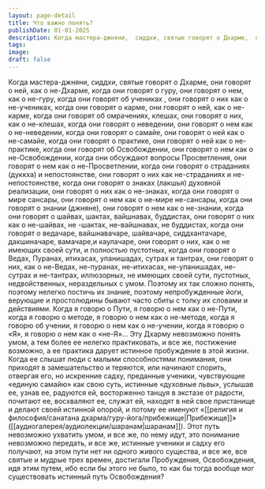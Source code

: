```yaml
---
layout: page-detail
title: Что важно понять?
publishDate: 01-01-2025
description: Когда мастера-джняни,  сиддхи, святые говорят о Дхарме,  они говорят о ней, как о не-Дхарме, когда они говорят о гуру, они говорят о нем,  как о не-гуру, когда они говорят об учениках ,  они говорят о них как о не-учениках, когда они говорят о карме...
tags:
image:
draft: false
---
```

Когда мастера-джняни,  сиддхи, святые говорят о Дхарме,  они говорят о ней, как о не-Дхарме, когда они говорят о гуру, они говорят о нем,  как о не-гуру, когда они говорят об учениках ,  они говорят о них как о не-учениках, когда они говорят о карме,  они говорят о ней, как о не-карме, когда они говорят об омрачениях, клешах,  они говорят о них, как о не-клешах, когда они говорят о неведении,  они говорят о нем как о не-неведении, когда они говорят о самайе,  они говорят о ней как о не-самайе, когда они говорят о практике,  они говорят о ней как о не-практике, когда они говорят об Освобождении,  они говорят о нем как о не-Освобождении, когда они обсуждают вопросы Просветления,  они говорят о нем как о не-Просветлении, когда они говорят о страданиях (дуккха) и непостоянстве,  они говорят о них как не-страданиях и не-непостоянстве, когда они говорят о знаках (лакшья) духовной реализации,  они говорят о них как о не-знаках, когда они говорят о мире сансары,  они говорят о нем как о не-мире не-сансары, когда они говорят о знании (джняне),  они говорят о нем как о не-знании, когда они говорят о шайвах, шактах,  вайшнавах, буддистах, они говорят о них как о не-шайвах, не -шактах,  не-вайшнавах, не буддистах, когда они говорят о ведачаре, вайшнавачаре, шайвачаре,  сиддхантачаре, дакшиначаре, вамачаре,и каулачаре, они говорят о них, как о не имеющих своей сути,  и полностью пустотных, когда они говорят о Ведах, Пуранах, итихасах,  упанишадах, сутрах и тантрах, они говорят о них, как о не-Ведах, не-пуранах, не-итихасах,  не-упанишадах, не-сутрах и не-тантрах, иллюзорных, не имеющих своей сути,  пустотных, недвойственных, нераздельных с умом. Поэтому их так сложно понять,  поэтому нелегко постичь их знание, поэтому непробужденные йоги,  верующие и простолюдины  бывают часто сбиты с толку их словами и действиями. Когда я говорю о Пути, я говорю о нем как о не-Пути,  когда я говорю о методе, я говорю о нем как о не-методе, когда я говорю об учении, я говорю о нем как о не-учении,  когда я говорю о «Я», я говорю о нем как о «не-Я»... Эту Дхарму невозможно понять умом,  а тем более ее нелегко практиковать, и все же, постижение возможно,  а ее практика дарует истинное пробуждение в этой жизни. Когда ее слышат люди с малыми способностями понимания,  они приходят в замешательство и теряются,  или начинают спорить, отвергая его, но искренние садху, преданные ученики,  чувствующие «единую самайю» как свою суть, истинные «духовные львы», услышав ее, узнав ее,  радуются ей,  восторженно танцуя в экстазе от радости, почитают ее, восхваляют ее, служат ей,  находят в ней свое пристанище и делают своей истинной опорой,  и потому ее именуют «[[религия и философия/санатана дхарма/гуру-йога/прибежище|Прибежище]]» ([[аудиогалерея/аудиолекции/шаранам|шаранам]]). Этот путь невозможно ухватить умом,  и все же, по нему идут, это понимание невозможно передать,  и все же, истинные ученики и садху его получают, на этом пути нет ни одного живого существа,  и все же, все святые и мудрые трех времен, достигали Пробуждения, Освобождения, идя этим путем,  ибо если бы этого не было, то как бы тогда вообще мог существовать  истинный путь Освобождения? 
